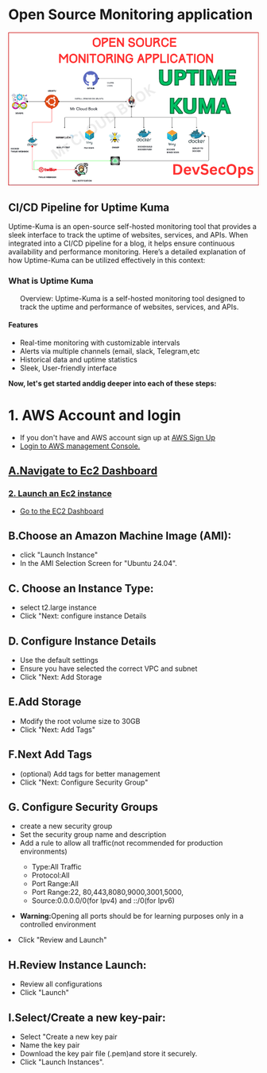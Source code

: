 # Open Source Monitoring application

![image](monitoring.png)

<h2> CI/CD Pipeline for Uptime Kuma</h2>
<p>Uptime-Kuma is an open-source self-hosted monitoring tool that provides a sleek 
  interface to track the uptime of websites, services, and APIs. When integrated into 
  a CI/CD pipeline for a blog, it helps ensure continuous availability and performance 
  monitoring. Here’s a detailed explanation of how Uptime-Kuma can be utilized effectively in this context:</p>

<h3>What is Uptime Kuma</h3>
<div>
  <ul>
    Overview: Uptime-Kuma is a self-hosted monitoring tool designed to track
    the uptime and performance of websites, services, and APIs.
  </ul>
  <h4>Features</h4>
  <ul>
    <li>Real-time monitoring with customizable intervals</li>
    <li>Alerts via multiple channels (email, slack, Telegram,etc</li>
    <li>Historical data and uptime statistics</li>
    <li>Sleek, User-friendly interface</li>
  </ul>
</div>
 <b> Now, let's get started anddig deeper into each of these steps:</b>
<h1>1. AWS Account and login</h1>
<ul>
  <li>If you don't have and AWS account sign up at <a href="https://aws.amazon.com/activate/registration">AWS Sign Up</li>
  <li>Login to AWS management Console.</li>
</ul>

 <h2><strong>A.Navigate to Ec2 Dashboard</strong></h2>
<h3>2. Launch an Ec2 instance</h3>
<ul>
  <li>Go to the <a href="https://aws.amazon.com/console/ec2/">EC2 Dashboard</a>
</li>
</ul>
<h2>B.Choose an Amazon Machine Image (AMI):</h2>
<ul>
  <li>click "Launch Instance"</li>
  <li>In the AMI Selection Screen for "Ubuntu 24.04".</li>
</ul>
<h2>C. Choose an Instance Type:</h2>
<ul>
  <li>select t2.large instance</li>
  <li>Click "Next: configure instance Details</li>
</ul>
<h2>D. Configure Instance Details</h2>
  <ul>
    <li>Use the default settings</li>
    <li>Ensure you have selected the correct VPC and subnet</li>
    <li>Click "Next: Add Storage</li>
  </ul>
<h2>E.Add Storage</h2>
<ul>
  <li>Modify the root volume size to 30GB</li>
  <li>Click "Next: Add Tags"</li>
</ul>
<h2>F.Next Add Tags</h2>
<ul>
  <li>(optional) Add tags for better management</li>
  <li>Click "Next: Configure Security Group"</li>
</ul>
<h2>G. Configure Security Groups</h2>
  <ul>
    <li>create a new security group</li>
    <li>Set the security group name and description</li>
    <li>Add a rule to allow all traffic(not recommended for production environments)</li>
    <ul>
      <li>Type:All Traffic</li>
      <li>Protocol:All</li>
      <li>Port Range:All</li>
      <li>Port Range:22, 80,443,8080,9000,3001,5000,</li>
      <li>Source:0.0.0.0/0(for Ipv4) and ::/0(for Ipv6)</li>
    </ul>
  </ul>

<ul><li><strong>Warning:</strong>Opening all ports should be for learning purposes only in a controlled environment</li></ul>
  <li>Click "Review and Launch"</li>
<h2>H.Review Instance Launch:</h2>
<ul>
  <li>Review all configurations</li>
  <li>Click "Launch"</li>
</ul>
<h2>I.Select/Create a new key-pair:</h2>
<ul>
  <li>Select "Create a new key pair</li>
  <li>Name the key pair</li>
  <li>Download the key pair file (.pem)and store it securely.</li>
  <li>Click "Launch Instances".</li>
</ul>
